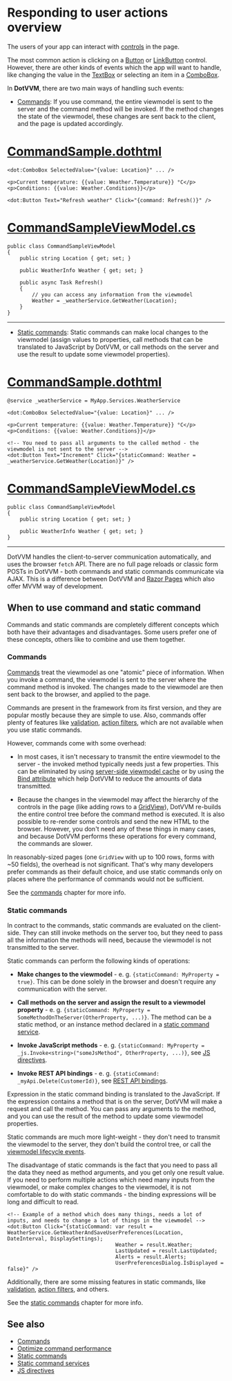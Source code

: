 # Responding to user actions overview

The users of your app can interact with [controls](~/pages/concepts/dothtml-markup/builtin-controls) in the page. 

The most common action is clicking on a [Button](~/controls/builtin/Button) or [LinkButton](~/controls/builtin/LinkButton) control. However, there are other kinds of events which the app will want to handle, like changing the value in the [TextBox](~/controls/builtin/TextBox) or selecting an item in a [ComboBox](~/controls/builtin/ComboBox).

In **DotVVM**, there are two main ways of handling such events:

* [Commands](commands): If you use command, the entire viewmodel is sent to the server and the command method will be invoked. If the method changes the state of the viewmodel, these changes are sent back to the client, and the page is updated accordingly.

# [CommandSample.dothtml](#tab/command-view)

```DOTHTML
<dot:ComboBox SelectedValue="{value: Location}" ... />

<p>Current temperature: {{value: Weather.Temperature}} °C</p>
<p>Conditions: {{value: Weather.Conditions}}</p>

<dot:Button Text="Refresh weather" Click="{command: Refresh()}" />
```

# [CommandSampleViewModel.cs](#tab/command-viewmodel)

```CSHARP
public class CommandSampleViewModel 
{
    public string Location { get; set; }

    public WeatherInfo Weather { get; set; }

    public async Task Refresh() 
    {
        // you can access any information from the viewmodel
        Weather = _weatherService.GetWeather(Location);
    }
}
```

***

* [Static commands](static-commands): Static commands can make local changes to the viewmodel (assign values to properties, call methods that can be translated to JavaScript by DotVVM, or call methods on the server and use the result to update some viewmodel properties). 

# [CommandSample.dothtml](#tab/staticcommand-view)

```DOTHTML
@service _weatherService = MyApp.Services.WeatherService

<dot:ComboBox SelectedValue="{value: Location}" ... />

<p>Current temperature: {{value: Weather.Temperature}} °C</p>
<p>Conditions: {{value: Weather.Conditions}}</p>

<!-- You need to pass all arguments to the called method - the viewmodel is not sent to the server -->
<dot:Button Text="Increment" Click="{staticCommand: Weather = _weatherService.GetWeather(Location)}" />
```

# [CommandSampleViewModel.cs](#tab/staticcommand-viewmodel)

```CSHARP
public class CommandSampleViewModel 
{
    public string Location { get; set; }

    public WeatherInfo Weather { get; set; }
}
```

***

DotVVM handles the client-to-server communication automatically, and uses the browser `fetch` API. There are no full page reloads or classic form POSTs in DotVVM - both commands and static commands communicate via AJAX. This is a difference between DotVVM and [Razor Pages](https://docs.microsoft.com/en-us/aspnet/core/razor-pages/?view=aspnetcore-5.0&tabs=visual-studio) which also offer MVVM way of development. 

## When to use command and static command

Commands and static commands are completely different concepts which both have their advantages and disadvantages. Some users prefer one of these concepts, others like to combine and use them together.

### Commands

[Commands](commands) treat the viewmodel as one "atomic" piece of information. When you invoke a command, the viewmodel is sent to the server where the command method is invoked. The changes made to the viewmodel are then sent back to the browser, and applied to the page. 

Commands are present in the framework from its first version, and they are popular mostly because they are simple to use. Also, commands offer plenty of features like [validation](~/pages/concepts/validation/overview), [action filters](~/pages/concepts/viewmodels/filters/overview), which are not available when you use static commands.

However, commands come with some overhead:

* In most cases, it isn't necessary to transmit the entire viewmodel to the server - the invoked method typically needs just a few properties. This can be eliminated by using [server-side viewmodel cache](~/pages/concepts/viewmodels/server-side-viewmodel-cache) or by using the [Bind attribute](~/pages/concepts/viewmodels/binding-direction) which help DotVVM to reduce the amounts of data transmitted.

* Because the changes in the viewmodel may affect the hierarchy of the controls in the page (like adding rows to a [GridView](~/controls/builtin/GridView)), DotVVM re-builds the entire control tree before the command method is executed. It is also possible to re-render some controls and send the new HTML to the browser. However, you don't need any of these things in many cases, and because DotVVM performs these operations for every command, the commands are slower.

In reasonably-sized pages (one `GridView` with up to 100 rows, forms with ~50 fields), the overhead is not significant. That's why many developers prefer commands as their default choice, and use static commands only on places where the performance of commands would not be sufficient.

See the [commands](commands) chapter for more info.

### Static commands

In contract to the commands, static commands are evaluated on the client-side. They can still invoke methods on the server too, but they need to pass all the information the methods will need, because the viewmodel is not transmitted to the server. 

Static commands can perform the following kinds of operations:

* **Make changes to the viewmodel** - e. g. `{staticCommand: MyProperty = true}`. This can be done solely in the browser and doesn't require any communication with the server.

* **Call methods on the server and assign the result to a viewmodel property** - e. g. `{staticCommand: MyProperty = SomeMethodOnTheServer(OtherProperty, ...)}`. The method can be a static method, or an instance method declared in a [static command service](static-command-services). 

* **Invoke JavaScript methods** - e. g. `{staticCommand: MyProperty = _js.Invoke<string>("someJsMethod", OtherProperty, ...)}`, see [JS directives](~/pages/concepts/client-side-development/js-directive/overview).

* **Invoke REST API bindings** - e. g. `{staticCommand: _myApi.Delete(CustomerId)}`, see [REST API bindings](rest-api-bindings/overview).

Expression in the static command binding is translated to the JavaScript. If the expression contains a method that is on the server, DotVVM will make a request and call the method. You can pass any arguments to the method, and you can use the result of the method to update some viewmodel properties. 

Static commands are much more light-weight - they don't need to transmit the viewmodel to the server, they don't build the control tree, or call the [viewmodel lifecycle events](~/pages/concepts/viewmodels/overview). 

The disadvantage of static commands is the fact that you need to pass all the data they need as method arguments, and you get only one result value. If you need to perform multiple actions which need many inputs from the viewmodel, or make complex changes to the viewmodel, it is not comfortable to do with static commands - the binding expressions will be long and difficult to read.

```DOTHTML
<!-- Example of a method which does many things, needs a lot of inputs, and needs to change a lot of things in the viewmodel -->
<dot:Button Click="{staticCommand: var result = WeatherService.GetWeatherAndSaveUserPreferences(Location, DateInterval, DisplaySettings);
                                   Weather = result.Weather;
                                   LastUpdated = result.LastUpdated;
                                   Alerts = result.Alerts;
                                   UserPreferencesDialog.IsDisplayed = false}" />
```

Additionally, there are some missing features in static commands, like [validation](~/pages/concepts/validation/overview), [action filters](~/pages/concepts/viewmodels/filters/overview), and others. 

See the [static commands](static-commands) chapter for more info.

## See also

* [Commands](commands)
* [Optimize command performance](optimize-command-performance)
* [Static commands](static-commands)
* [Static command services](static-command-services)
* [JS directives](~/pages/concepts/client-side-development/js-directive/overview)